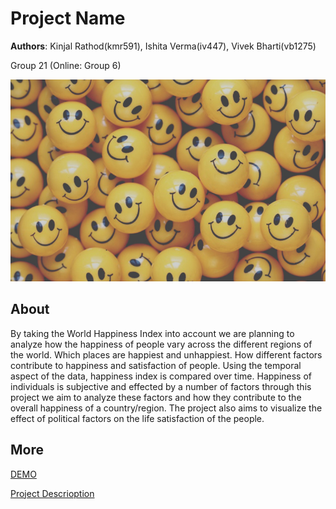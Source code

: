 # Project Name
**Authors**: Kinjal Rathod(kmr591), Ishita Verma(iv447), Vivek Bharti(vb1275)

Group 21 (Online: Group 6) 

![Screenhot](smilies.jpg)


## About
By taking the World Happiness Index into account we are planning to analyze how the happiness of people vary across the different regions of the world. Which places are happiest and unhappiest. How different factors contribute to happiness and satisfaction of people. Using the temporal aspect of the data, happiness index is compared over time. Happiness of individuals is subjective and effected by a number of factors through this project we aim to analyze these factors and how they contribute to the overall happiness of a country/region. The project also aims to visualize the effect of political factors on the life satisfaction of the people.


## More
[DEMO](https://nyu-vis-fall2018.github.io/storytelling-group-21/)

[Project Descrioption](project.pdf)
